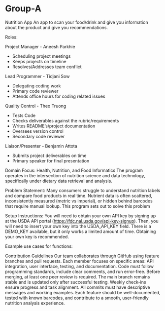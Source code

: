 # Group-A
Nutrition App
An app to scan your food/drink and give you information about the product and give you recommendations.

Roles:

 Project Manager - Aneesh Parkhie
- Scheduling project meetings
- Keeps projects on timeline
- Resolves/Addresses team conflict

Lead Programmer - Tidjani Sow
- Delegating coding work
- Primary code reviewer
- Attends office hours for coding related issues

Quality Control - Theo Truong
- Tests Code
- Checks deliverables against the rubric/requirements
- Writes README’s/project documentation
- Oversees version control
- Secondary code reviewer

Liaison/Presenter - Benjamin Attota
- Submits project deliverables on time
- Primary speaker for final presentation

  
Domain Focus:
Health, Nutrition, and Food Informatics
The program operates in the intersection of nutrition science and data technology, specifically under dietary data retrieval and analysis.

Problem Statement:
Many consumers struggle to understand nutrition labels and compare food products in real time. Nutrient data is often scattered, inconsistently measured (metric vs imperial), or hidden behind barcodes that require manual lookup. This program sets out to solve this problem


Setup Instructions:
You will need to obtain your own API key by signing up at the USDA API portal (https://fdc.nal.usda.gov/api-key-signup).
Then, you will need to insert your own key into the USDA_API_KEY field.
There is a DEMO_KEY available, but it only works a limited amount of time.
Obtaining your own key is recommended.

Example use cases for functions:


Contribution Guidelines
Our team collaborates through GitHub using feature branches and pull requests. Each member focuses on specific areas: API integration, user interface, testing, and documentation. Code must follow programming standards, include clear comments, and run error-free. Before merging, at least one peer review is required. The main branch remains stable and is updated only after successful testing. Weekly check-ins ensure progress and task alignment. All commits must have descriptive messages and working examples. Each feature should be well-documented, tested with known barcodes, and contribute to a smooth, user-friendly nutrition analysis experience.











